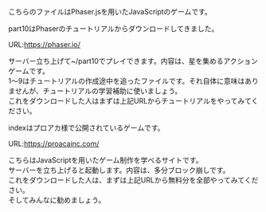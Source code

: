 こちらのファイルはPhaser.jsを用いたJavaScriptのゲームです。

part10はPhaserのチュートリアルからダウンロードしてきました。

URL:https://phaser.io/

サーバー立ち上げて~/part10でプレイできます。内容は、星を集めるアクションゲームです。<br>
1〜9はチュートリアルの作成途中を追ったファイルです。それ自体に意味はありませんが、チュートリアルの学習補助に使いましょう。<br>
これをダウンロードした人はまずは上記URLからチュートリアルをやってみてください。<br>

indexはプロアカ様で公開されているゲームです。

URL:https://proacainc.com/

こちらはJavaScriptを用いたゲーム制作を学べるサイトです。<br>
サーバーを立ち上げると起動します。内容は、多分ブロック崩しです。<br>
これをダウンロードした人は、まずは上記URLから無料分を全部やってみてください。<br>
そしてみんなに勧めましょう。
